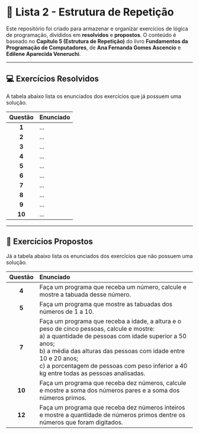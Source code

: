 # 📖 Lista 2 - Estrutura de Repetição

Este repositório foi criado para armazenar e organizar exercícios de lógica de programação, divididos em **resolvidos** e **propostos**. O conteúdo é baseado no **Capítulo 5 (Estrutura de Repetição)** do livro **Fundamentos da Programação de Computadores**, de **Ana Fernanda Gomes Ascencio** e **Edilene Aparecida Veneruchi**.

---

## 💻 Exercícios Resolvidos

A tabela abaixo lista os enunciados dos exercícios que já possuem uma solução.

| Questão | Enunciado |
| :---: | :--- |
| **1** | ... |
| **2** | ... |
| **3** | ... |
| **4** | ... |
| **5** | ... |
| **6** | ... |
| **7** | ... |
| **8** | ... |
| **9** | ... |
| **10** | ... |

---

## 🎯 Exercícios Propostos

Já a tabela abaixo lista os enunciados dos exercícios que não possuem uma solução.

| Questão | Enunciado |
| :---: | :--- |
| **4** | Faça um programa que receba um número, calcule e mostre a tabuada desse número. |
| **5** | Faça um programa que mostre as tabuadas dos números de 1 a 10. |
| **7** | Faça um programa que receba a idade, a altura e o peso de cinco pessoas, calcule e mostre: <br> a) a quantidade de pessoas com idade superior a 50 anos;<br> b) a média das alturas das pessoas com idade entre 10 e 20 anos;<br> c) a porcentagem de pessoas com peso inferior a 40 kg entre todas as pessoas analisadas. |
| **10** | Faça um programa que receba dez números, calcule e mostre a soma dos números pares e a soma dos números primos. |
| **12** | Faça um programa que receba dez números inteiros e mostre a quantidade de números primos dentre os números que foram digitados. |
